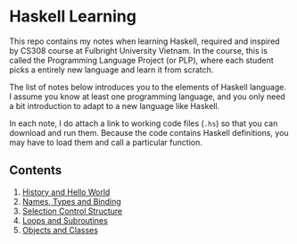 # Haskell Learning
This repo contains my notes when learning Haskell, required and inspired by CS308 course at Fulbright University Vietnam. In the course, this is called the Programming Language Project (or PLP), where each student picks a entirely new language and learn it from scratch.

The list of notes below introduces you to the elements of Haskell language. I assume you know at least one programming language, and you only need a bit introduction to adapt to a new language like Haskell.

In each note, I do attach a link to working code files (`.hs`) so that you can download and run them. Because the code contains Haskell definitions, you may have to load them and call a particular function.

## Contents
1. [History and Hello World](plp1/History%20and%20Hello%20World.md)
2. [Names, Types and Binding](plp2/Names%2C%20Types%20and%20Binding.md)
3. [Selection Control Structure](plp3/Selection%20Control%20Structures.md)
4. [Loops and Subroutines](plp4/Loops%20and%20Subroutines.md)
5. [Objects and Classes](plp5/Objects%20and%20Classes.md)
